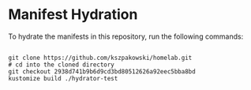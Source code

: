 
# Manifest Hydration

To hydrate the manifests in this repository, run the following commands:

```shell

git clone https://github.com/kszpakowski/homelab.git
# cd into the cloned directory
git checkout 2938d741b9b6d9cd3bd80512626a92eec5bba8bd
kustomize build ./hydrator-test
```